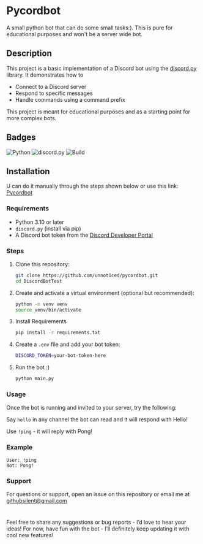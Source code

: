 # Pycordbot

A small python bot that can do some small tasks:). This is pure for educational purposes and won't be a server wide bot.

## Description

This project is a basic implementation of a Discord bot using the [discord.py](https://discordpy.readthedocs.io/en/stable/) library. It demonstrates how to
- Connect to a Discord server
- Respond to specific messages
- Handle commands using a command prefix

This project is meant for educational purposes and as a starting point for more complex bots.

## Badges

![Python](https://img.shields.io/badge/python-3.10-blue)
![discord.py](https://img.shields.io/badge/discord.py-2.3.2-blue)
![Build](https://img.shields.io/badge/build-passing-brightgreen)

## Installation

U can do it manually through the steps shown below or use this link: [Pycordbot](https://discord.com/oauth2/authorize?client_id=1364677295968620604&permissions=563276639890496&integration_type=0&scope=bot)

### Requirements

- Python 3.10 or later
- `discord.py` (install via pip)
- A Discord bot token from the [Discord Developer Portal](https://discord.com/developers/applications)

### Steps

1. Clone this repository:
   ```sh
   git clone https://github.com/unnot1ced/pycordbot.git
   cd DiscordBotTest

2. Create and activate a virtual environment (optional but recommended):
    
    ```sh
    python -m venv venv
    source venv/bin/activate 

3. Install Requirements

    ```sh
    pip install -r requirements.txt

4. Create a `.env` file and add your bot token:
    ```sh
    DISCORD_TOKEN=your-bot-token-here

5. Run the bot :)
    ```sh
    python main.py

### Usage
Once the bot is running and invited to your server, try the following:

Say `hello` in any channel the bot can read and it will respond with Hello!

Use `!ping` - it will reply with Pong!


### Example
    User: !ping
    Bot: Pong!

### Support
For questions or support, open an issue on this repository or email me at githubsilent@gmail.com


#
Feel free to share any suggestions or bug reports - I’d love to hear your ideas! For now, have fun with the bot - I’ll definitely keep updating it with cool new features! 


